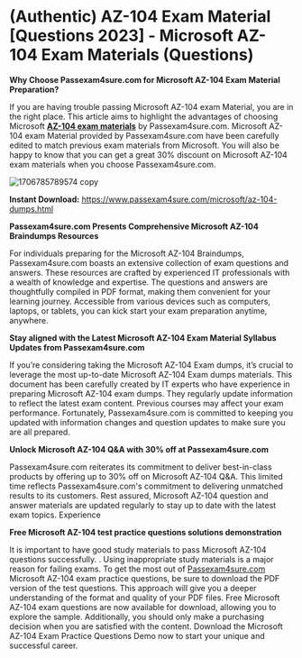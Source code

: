 <h1>(Authentic) AZ-104 Exam Material [Questions 2023] - Microsoft AZ-104 Exam Materials (Questions)</h1>


**Why Choose Passexam4sure.com for Microsoft AZ-104 Exam Material Preparation?**

If you are having trouble passing Microsoft AZ-104 exam Material, you are in the right place. This article aims to highlight the advantages of choosing Microsoft [**AZ-104 exam materials**](https://www.passexam4sure.com/microsoft/az-104-dumps.html) by Passexam4sure.com. Microsoft AZ-104 exam Material provided by Passexam4sure.com have been carefully edited to match previous exam materials from Microsoft. You will also be happy to know that you can get a great 30% discount on Microsoft AZ-104 exam materials when you choose Passexam4sure.com.

![1706785789574 copy](https://github.com/oliviajames00102/az-104-dumps-pdf/assets/114924086/0782b255-61b0-4302-8753-3f6b60335168)


**Instant Download:** https://www.passexam4sure.com/microsoft/az-104-dumps.html
 

**Passexam4sure.com Presents Comprehensive Microsoft AZ-104 Braindumps Resources**

For individuals preparing for the Microsoft AZ-104 Braindumps, Passexam4sure.com boasts an extensive collection of exam questions and answers. These resources are crafted by experienced IT professionals with a wealth of knowledge and expertise. The questions and answers are thoughtfully compiled in PDF format, making them convenient for your learning journey. Accessible from various devices such as computers, laptops, or tablets, you can kick start your exam preparation anytime, anywhere.


**Stay aligned with the Latest Microsoft AZ-104 Exam Material Syllabus Updates from Passexam4sure.com**

If you’re considering taking the Microsoft AZ-104 Exam dumps, it’s crucial to leverage the most up-to-date Microsoft AZ-104 Exam dumps materials. This document has been carefully created by IT experts who have experience in preparing Microsoft AZ-104 exam dumps. They regularly update information to reflect the latest exam content. Previous courses may affect your exam performance. Fortunately, Passexam4sure.com is committed to keeping you updated with information changes and question updates to make sure you are all prepared.


**Unlock Microsoft AZ-104 Q&A with 30% off at Passexam4sure.com**

Passexam4sure.com reiterates its commitment to deliver best-in-class products by offering up to 30% off on Microsoft AZ-104 Q&A. This limited time reflects Passexam4sure.com's commitment to delivering unmatched results to its customers. Rest assured, Microsoft AZ-104 question and answer materials are updated regularly to stay up to date with the latest exam topics. Experience

 
**Free Microsoft AZ-104 test practice questions solutions demonstration**

It is important to have good study materials to pass Microsoft AZ-104 questions successfully. . Using inappropriate study materials is a major reason for failing exams. To get the most out of [Passexam4sure.com](https://www.passexam4sure.com/) Microsoft AZ-104 exam practice questions, be sure to download the PDF version of the test questions. This approach will give you a deeper understanding of the format and quality of your PDF files. Free Microsoft AZ-104 exam questions are now available for download, allowing you to explore the sample. Additionally, you should only make a purchasing decision when you are satisfied with the content. Download the Microsoft AZ-104 Exam Practice Questions Demo now to start your unique and successful career.
